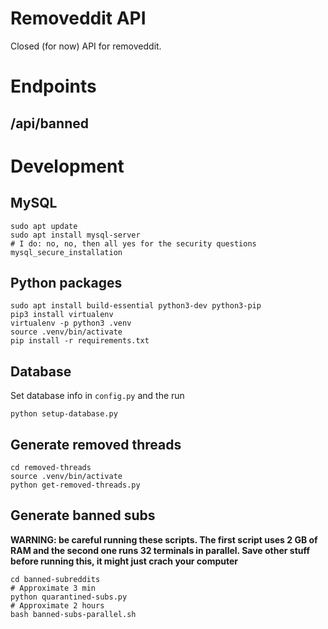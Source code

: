 # Removeddit API
Closed (for now) API for removeddit.

# Endpoints

## /api/banned


# Development
## MySQL
```
sudo apt update
sudo apt install mysql-server
# I do: no, no, then all yes for the security questions
mysql_secure_installation
```

## Python packages
```
sudo apt install build-essential python3-dev python3-pip
pip3 install virtualenv
virtualenv -p python3 .venv
source .venv/bin/activate
pip install -r requirements.txt
```
## Database
Set database info in `config.py` and the run

```
python setup-database.py
```

## Generate removed threads
```
cd removed-threads
source .venv/bin/activate
python get-removed-threads.py
```
## Generate banned subs
**WARNING: be careful running these scripts. The first script uses 2 GB of RAM and the second one runs 32 terminals in parallel. Save other stuff before running this, it might just crach your computer** 
```
cd banned-subreddits
# Approximate 3 min
python quarantined-subs.py
# Approximate 2 hours
bash banned-subs-parallel.sh
```
